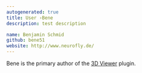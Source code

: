 ```yaml
---
autogenerated: true
title: User ›Bene
description: test description

name: Benjamin Schmid
github: bene51
website: http://www.neurofly.de/
---
```


Bene is the primary author of the [3D Viewer](/plugins/3d-viewer) plugin.
